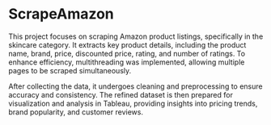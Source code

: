 # ScrapeAmazon
This project focuses on scraping Amazon product listings, specifically in the skincare category. It extracts key product details, including the product name, brand, price, discounted price, rating, and number of ratings. To enhance efficiency, multithreading was implemented, allowing multiple pages to be scraped simultaneously.

After collecting the data, it undergoes cleaning and preprocessing to ensure accuracy and consistency. The refined dataset is then prepared for visualization and analysis in Tableau, providing insights into pricing trends, brand popularity, and customer reviews.